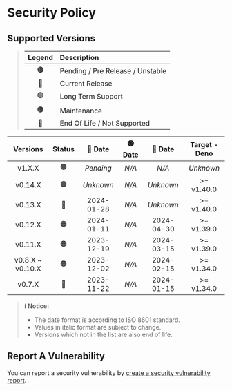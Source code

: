 # Security Policy

## Supported Versions

> | **Legend** | **Description** |
> |:-:|:--|
> | 🟤 | Pending / Pre Release / Unstable |
> | 🔵 | Current Release |
> | 🟢 | Long Term Support |
> | 🟠 | Maintenance |
> | 🔴 | End Of Life / Not Supported |

| **Versions** | **Status** | **🔵 Date** | **🟢 Date** | **🔴 Date** | **Target - Deno** |
|:-:|:-:|:-:|:-:|:-:|:-:|
| v1.X.X | 🟤 | *Pending* | *N/A* | *N/A* | *Unknown* |
| v0.14.X | 🟤 | *Unknown* | *N/A* | *Unknown* | >= v1.40.0 |
| v0.13.X | 🔵 | 2024-01-28 | *N/A* | *Unknown* | >= v1.40.0 |
| v0.12.X | 🟠 | 2024-01-11 | *N/A* | 2024-04-30 | >= v1.39.0 |
| v0.11.X | 🟠 | 2023-12-19 | *N/A* | 2024-03-15 | >= v1.39.0 |
| v0.8.X \~ v0.10.X | 🟠 | 2023-12-02 | *N/A* | 2024-02-15 | >= v1.34.0 |
| v0.7.X | 🔴 | 2023-11-22 | *N/A* | 2024-01-15 | >= v1.34.0 |

> **ℹ️ Notice:**
>
> - The date format is according to ISO 8601 standard.
> - Values in italic format are subject to change.
> - Versions which not in the list are also end of life.

## Report A Vulnerability

You can report a security vulnerability by [create a security vulnerability report](https://github.com/hugoalh/hugoalh/blob/main/universal-guide/contributing.md#create-a-security-vulnerability-report).
